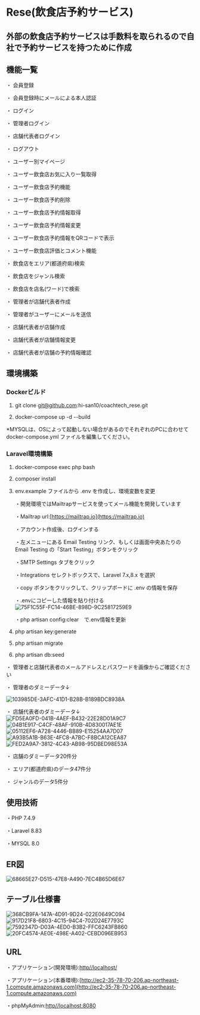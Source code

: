 # Rese(飲食店予約サービス)

## 外部の飲食店予約サービスは手数料を取られるので自社で予約サービスを持つために作成

## 機能一覧
・ 会員登録

・ 会員登録時にメールによる本人認証

・ ログイン

・ 管理者ログイン

・ 店舗代表者ログイン

・ ログアウト

・ ユーザー別マイページ

・ ユーザー飲食店お気に入り一覧取得

・ ユーザー飲食店予約機能

・ ユーザー飲食店予約削除

・ ユーザー飲食店予約情報取得

・ ユーザー飲食店予約情報変更

・ ユーザー飲食店予約情報をQRコードで表示

・ ユーザー飲食店評価とコメント機能

・ 飲食店をエリア(都道府県)検索

・ 飲食店をジャンル検索

・ 飲食店を店名(ワード)で検索

・ 管理者が店舗代表者作成

・ 管理者がユーザーにメールを送信

・ 店舗代表者が店舗作成

・ 店舗代表者が店舗情報変更

・ 店舗代表者が店舗の予約情報確認

## 環境構築

### Dockerビルド

1. git clone git@github.com:hi-san10/coachtech_rese.git

2. docker-compose up -d --build

*MYSQLは、OSによって起動しない場合があるのでそれぞれのPCに合わせて docker-compose.yml ファイルを編集してください。

### Laravel環境構築

1. docker-compose exec php bash

2. composer install

3. env.example ファイルから .env を作成し、環境変数を変更

    ・開発環境ではMailtrapサービスを使ってメール機能を開発しています

    ・Mailtrap url:[https://mailtrap.io](https://mailtrap.io)

    ・アカウント作成後、ログインする

    ・左メニューにある Email Testing リンク、もしくは画面中央あたりの Email Testing の「Start Testing」ボタンをクリック

    ・SMTP Settings タブをクリック

    ・Integrations セレクトボックスで、Laravel 7.x,8.x を選択

    ・copy ボタンをクリックして、クリップボードに .env の情報を保存

    ・.envにコピーした情報を貼り付ける
        ![75F1C55F-FC14-46BE-898D-9C25817259E9](https://github.com/user-attachments/assets/571e1894-4346-4b98-883d-af7e577a743e)

    ・php artisan config:clear　で.env情報を更新


4. php artisan key:generate

5. php artisan migrate

6. php artisan db:seed

・ 管理者と店舗代表者のメールアドレスとパスワードを画像からご確認ください


・ 管理者のダミーデータ↓

![103985DE-3AFC-41D1-B28B-B189BDC8938A](https://github.com/user-attachments/assets/cf370312-651d-4836-94b7-b7154552033a)

・ 店舗代表者のダミーデータ↓
    ![FD5EA0FD-041B-4AEF-B432-22E28D01A9C7](https://github.com/user-attachments/assets/ad3966fc-6179-4ad1-84c8-c06de3f32963)
    ![04B1E917-C4CF-48AF-910B-4D830017AE1E](https://github.com/user-attachments/assets/761d5d2d-7075-4a9a-82fc-d6607e250670)
    ![05112EF6-A728-4446-BB89-E15254AA7D07](https://github.com/user-attachments/assets/ea45b5fe-2d70-4aaa-be4f-b36a69fef9be)
    ![A93B5A1B-B63E-4FC8-A7BC-F8BCA12CEA87](https://github.com/user-attachments/assets/a66365ee-31e6-4599-98cd-2de535aacd1a)
    ![FED2A9A7-3812-4C43-AB98-95DBED98E53A](https://github.com/user-attachments/assets/b1af28ea-7392-46c2-b236-10264c396df3)

・ 店舗のダミーデータ20件分

・ エリア(都道府県)のデータ47件分

・ ジャンルのデータ5件分


## 使用技術

・PHP 7.4.9

・Laravel 8.83

・MYSQL 8.0

## ER図

![68665E27-D515-47E8-A490-7EC4B65D6E67](https://github.com/user-attachments/assets/f58ca598-9b35-4f09-bc88-8b3a363d5455)

## テーブル仕様書

![368CB9FA-147A-4D91-9D24-022E0649C094](https://github.com/user-attachments/assets/bfc9375e-4bab-43df-a9db-433b8130d6ba)
![917D21F8-6803-4C15-94C4-702D24E7793C](https://github.com/user-attachments/assets/2a361865-e6ef-4c53-bcea-a9df2842c3bf)
![7592347D-D03A-4ED0-B3B2-FFC6243FB860](https://github.com/user-attachments/assets/756497af-bf88-4ed8-8d6a-e60fa67a0910)
![20FC4574-AE0E-498E-A402-CEBD096EB953](https://github.com/user-attachments/assets/3d7d7014-563d-4b14-9512-4fea07add639)

## URL

・アプリケーション(開発環境):[http//localhost/](http//localhost/)

・アプリケーション(本番環境):[http://ec2-35-78-70-206.ap-northeast-1.compute.amazonaws.com](http://ec2-35-78-70-206.ap-northeast-1.compute.amazonaws.com)

・phpMyAdmin:[http//localhost:8080](http/localhost:8080)

